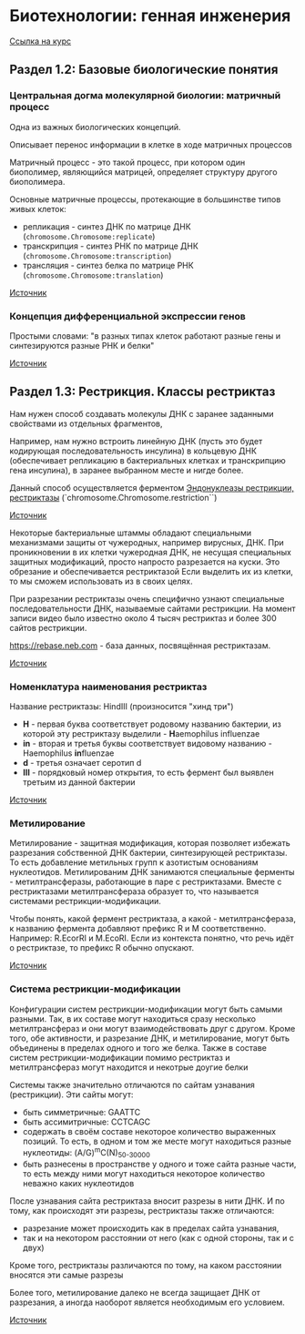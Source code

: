 # Биотехнологии: генная инженерия

[Ссылка на курс](https://stepik.org/course/94)

## Раздел 1.2: Базовые биологические понятия

### Центральная догма молекулярной биологии: матричный процесс

Одна из важных биологических концепций.

Описывает перенос информации в клетке в ходе матричных процессов

Матричный процесс - это такой процесс, при котором один биополимер, являющийся матрицей,
определяет структуру другого биополимера.

Основные матричные процессы, протекающие в большинстве типов живых клеток:
- репликация - синтез ДНК по матрице ДНК (`chromosome.Chromosome:replicate`)
- транскрипция - синтез РНК по матрице ДНК (`chromosome.Chromosome:transcription`)
- трансляция - синтез белка по матрице РНК (`chromosome.Chromosome:translation`)

[Источник](https://stepik.org/lesson/11325/step/3?unit=2436)

### Концепция дифференциальной экспрессии генов

Простыми словами: "в разных типах клеток работают разные гены и синтезируются разные РНК и белки"

[Источник](https://stepik.org/lesson/11325/step/5?unit=2436)

## Раздел 1.3: Рестрикция. Классы рестриктаз

Нам нужен способ создавать молекулы ДНК с заранее заданными свойствами из отдельных фрагментов, 

Например, нам нужно встроить линейную ДНК (пусть это будет кодирующая последовательность инсулина) в кольцевую ДНК (обеспечивает репликацию в бактериальных клетках и транскрипцию гена инсулина), в заранее выбранном месте и нигде более.

Данный способ осуществляется ферментом [Эндонуклеазы рестрикции, рестриктазы](https://ru.wikipedia.org/wiki/%D0%AD%D0%BD%D0%B4%D0%BE%D0%BD%D1%83%D0%BA%D0%BB%D0%B5%D0%B0%D0%B7%D1%8B_%D1%80%D0%B5%D1%81%D1%82%D1%80%D0%B8%D0%BA%D1%86%D0%B8%D0%B8) (`chromosome.Chromosome.restriction``)

[Источник](https://stepik.org/lesson/11327/step/1?unit=2438])

Некоторые бактериальные штаммы обладают специальными механизмами защиты от чужеродных, например вирусных, ДНК.
При проникновении в их клетки чужеродная ДНК, не несущая специальных защитных модификаций, просто напросто разрезается на куски.
Это обрезание и обеспечивается рестриктазой
Если выделить их из клетки, то мы сможем использовать из в своих целях.

При разрезании рестриктазы очень специфично узнают специальные последовательности ДНК, называемые сайтами рестрикции.
На момент записи видео было известно около 4 тысяч рестриктаз и более 300 сайтов рестрикции.

https://rebase.neb.com - база данных, посвящённая рестриктазам.

[Источник](https://stepik.org/lesson/11327/step/2?unit=2438)

### Номенклатура наименования рестриктаз

Название рестриктазы: HindIII (произносится "хинд три")
- <b>H</b> - первая буква соответствует родовому названию бактерии, из которой эту рестриктазу выделили - <b>H</b>aemophilus influenzae
- <b>in</b> - вторая и третья буквы соответствует видовому названию - Haemophilus <b>in</b>fluenzae
- <b>d</b> - третья означает серотип d
- <b>III</b> - порядковый номер открытия, то есть фермент был выявлен третьим из данной бактерии 

[Источник](https://stepik.org/lesson/11327/step/4?unit=2438)

### Метилирование

Метилирование - защитная модификация, которая позволяет избежать разрезания собственной ДНК бактерии, синтезирующей рестриктазы.
То есть добавление метильных групп к азотистым основаниям нуклеотидов.
Метилированим ДНК занимаются специальные ферменты - метилтрансферазы, работающие в паре с рестриктазами.
Вместе с рестриктазами метилтрансфераза образует то, что называется системами рестрикции-модификации.

Чтобы понять, какой фермент рестриктаза, а какой - метилтрансфераза, к названию фермента добавляют префикс R и M соответственно. Например: R.EcorRI и M.EcoRI. 
Если из контекста понятно, что речь идёт о рестриктазе, то префикс R обычно опускают.

[Источник](https://stepik.org/lesson/11327/step/5?unit=2438)

### Система рестрикции-модификации

Конфигурации систем рестрикции-модификации могут быть самыми разными.
Так, в их составе могут находиться сразу несколько метилтрансфераз и они могут взаимодействовать друг с другом.
Кроме того, обе активности, и разрезание ДНК, и метилирование, могут быть объединены в пределах одного и того же белка.
Также в составе систем рестрикции-модификации помимо рестриктаз и метилтрансфераз могут находится и некотрые доугие белки

Системы также значительно отличаются по сайтам узнавания (рестрикции). Эти сайты могут:
- быть симметричные: GAATTC
- быть ассимитричные: CCTCAGC
- содержать в своём составе некоторое количество выраженных позиций. То есть, в одном и том же месте могут находиться разные нуклеотиды: (A/G)<sup>m</sup>C(N)<sub>50-30000</sub> 
- быть разнесены в пространстве у одного и тоже сайта разные части, то есть между ними могут находиться некоторое количество неважно каких нуклеотидов

После узнавания сайта рестриктаза вносит разрезы в нити ДНК. И по тому, как происходят эти разрезы, рестриктазы также отличаются:
- разрезание может происходить как в пределах сайта узнавания,
- так и на некотором расстоянии от него (как с одной стороны, так и с двух)

Кроме того, рестриктазы различаются по тому, на каком расстоянии вносятся эти самые разрезы

Более того, метилирование далеко не всегда защищает ДНК от разрезания, а иногда наоборот является необходимым его условием.

[Источник](https://stepik.org/lesson/11327/step/7?unit=2438)

